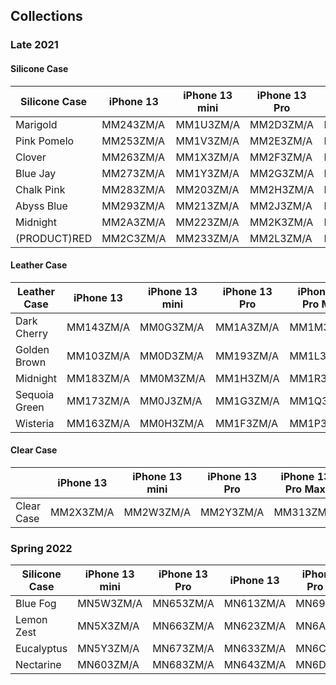 ## Collections

### Late 2021

#### Silicone Case

| Silicone Case | iPhone 13 | iPhone 13 mini | iPhone 13 Pro | iPhone 13 Pro Max |
| ------------- | --------- | -------------- | ------------- | ----------------- |
| Marigold      | MM243ZM/A | MM1U3ZM/A      | MM2D3ZM/A     | MM2M3ZM/A         |
| Pink Pomelo   | MM253ZM/A | MM1V3ZM/A      | MM2E3ZM/A     | MM2N3ZM/A         |
| Clover        | MM263ZM/A | MM1X3ZM/A      | MM2F3ZM/A     | MM2P3ZM/A         |
| Blue Jay      | MM273ZM/A | MM1Y3ZM/A      | MM2G3ZM/A     | MM2Q3ZM/A         |
| Chalk Pink    | MM283ZM/A | MM203ZM/A      | MM2H3ZM/A     | MM2R3ZM/A         |
| Abyss Blue    | MM293ZM/A | MM213ZM/A      | MM2J3ZM/A     | MM2T3ZM/A         |
| Midnight      | MM2A3ZM/A | MM223ZM/A      | MM2K3ZM/A     | MM2U3ZM/A         |
| (PRODUCT)RED  | MM2C3ZM/A | MM233ZM/A      | MM2L3ZM/A     | MM2V3ZM/A         |

#### Leather Case

| Leather Case  | iPhone 13 | iPhone 13 mini | iPhone 13 Pro | iPhone 13 Pro Max |
| ------------- | --------- | -------------- | ------------- | ----------------- |
| Dark Cherry   | MM143ZM/A | MM0G3ZM/A      | MM1A3ZM/A     | MM1M3ZM/A         |
| Golden Brown  | MM103ZM/A | MM0D3ZM/A      | MM193ZM/A     | MM1L3ZM/A         |
| Midnight      | MM183ZM/A | MM0M3ZM/A      | MM1H3ZM/A     | MM1R3ZM/A         |
| Sequoia Green | MM173ZM/A | MM0J3ZM/A      | MM1G3ZM/A     | MM1Q3ZM/A         |
| Wisteria      | MM163ZM/A | MM0H3ZM/A      | MM1F3ZM/A     | MM1P3ZM/A         |

#### Clear Case

|            | iPhone 13 | iPhone 13 mini | iPhone 13 Pro | iPhone 13 Pro Max |
| ---------- | --------- | -------------- | ------------- | ----------------- |
| Clear Case | MM2X3ZM/A | MM2W3ZM/A      | MM2Y3ZM/A     | MM313ZM/A         |

### Spring 2022

| Silicone Case | iPhone 13 mini | iPhone 13 Pro | iPhone 13 | iPhone 13 Pro Max |
| ------------- | -------------- | ------------- | --------- | ----------------- |
| Blue Fog      | MN5W3ZM/A      | MN653ZM/A     | MN613ZM/A | MN693ZM/A         |
| Lemon Zest    | MN5X3ZM/A      | MN663ZM/A     | MN623ZM/A | MN6A3ZM/A         |
| Eucalyptus    | MN5Y3ZM/A      | MN673ZM/A     | MN633ZM/A | MN6C3ZM/A         |
| Nectarine     | MN603ZM/A      | MN683ZM/A     | MN643ZM/A | MN6D3ZM/A         |
